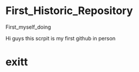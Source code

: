 # First_Historic_Repository
First_myself_doing

Hi guys 
this scrpit is my first github in person

exitt
===========

